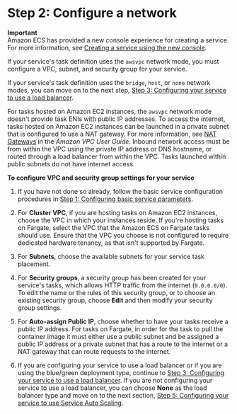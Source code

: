 # Step 2: Configure a network<a name="service-configure-network"></a>

**Important**  
Amazon ECS has provided a new console experience for creating a service\. For more information, see [Creating a service using the new console](create-service-console-v2.md)\.

If your service's task definition uses the `awsvpc` network mode, you must configure a VPC, subnet, and security group for your service\.

If your service's task definition uses the `bridge`, `host`, or `none` network modes, you can move on to the next step, [Step 3: Configuring your service to use a load balancer](service-create-loadbalancer.md)\.

For tasks hosted on Amazon EC2 instances, the `awsvpc` network mode doesn't provide task ENIs with public IP addresses\. To access the internet, tasks hosted on Amazon EC2 instances can be launched in a private subnet that is configured to use a NAT gateway\. For more information, see [NAT Gateways](https://docs.aws.amazon.com/vpc/latest/userguide/vpc-nat-gateway.html) in the *Amazon VPC User Guide*\. Inbound network access must be from within the VPC using the private IP address or DNS hostname, or routed through a load balancer from within the VPC\. Tasks launched within public subnets do not have internet access\.

**To configure VPC and security group settings for your service**

1. If you have not done so already, follow the basic service configuration procedures in [Step 1: Configuring basic service parameters](basic-service-params.md)\.

1. For **Cluster VPC**, if you are hosting tasks on Amazon EC2 instances, choose the VPC in which your instances reside\. If you're hosting tasks on Fargate, select the VPC that the Amazon ECS on Fargate tasks should use\. Ensure that the VPC you choose is not configured to require dedicated hardware tenancy, as that isn't supported by Fargate\.

1. For **Subnets**, choose the available subnets for your service task placement\.

1. For **Security groups**, a security group has been created for your service's tasks, which allows HTTP traffic from the internet \(`0.0.0.0/0`\)\. To edit the name or the rules of this security group, or to choose an existing security group, choose **Edit** and then modify your security group settings\.

1. For **Auto\-assign Public IP**, choose whether to have your tasks receive a public IP address\. For tasks on Fargate, in order for the task to pull the container image it must either use a public subnet and be assigned a public IP address or a private subnet that has a route to the internet or a NAT gateway that can route requests to the internet\.

1. If you are configuring your service to use a load balancer or if you are using the blue/green deployment type, continue to [Step 3: Configuring your service to use a load balancer](service-create-loadbalancer.md)\. If you are not configuring your service to use a load balancer, you can choose **None** as the load balancer type and move on to the next section, [Step 5: Configuring your service to use Service Auto Scaling](service-configure-auto-scaling.md)\.